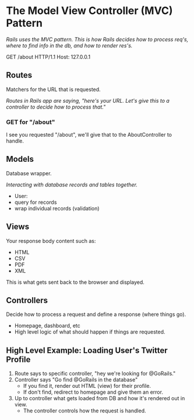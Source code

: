 # The Model View Controller (MVC) Pattern

_Rails uses the MVC pattern. This is how Rails decides how to process req's, where to find info in the db, and how to render res's._

GET /about HTTP/1.1
Host: 127.0.0.1

## Routes

Matchers for the URL that is requested.

_Routes in Rails app are saying, "here's your URL. Let's give this to a controller to decide how to process that."_

### GET for "/about"

I see you requested "/about", we'll give that to the AboutController to handle.

## Models

Database wrapper.

_Interacting with database records and tables together._

- User:
-  query for records
-  wrap individual records (validation)

## Views

Your response body content such as:

-  HTML
-  CSV
-  PDF
-  XML

This is what gets sent back to the browser and displayed.

## Controllers

Decide how to process a request and define a response (where things go).
- Homepage, dashboard, etc
- High level logic of what should happen if things are requested.


## High Level Example: Loading User's Twitter Profile
1. Route says to specific controller, "hey we're looking for @GoRails."
2. Controller says "Go find @GoRails in the database"
    - If you find it, render out HTML (view) for their profile.
    - If don't find, redirect to homepage and give them an error.
3. Up to controller what gets loaded from DB and how it's rendered out in view.
    - The controller controls how the request is handled.
